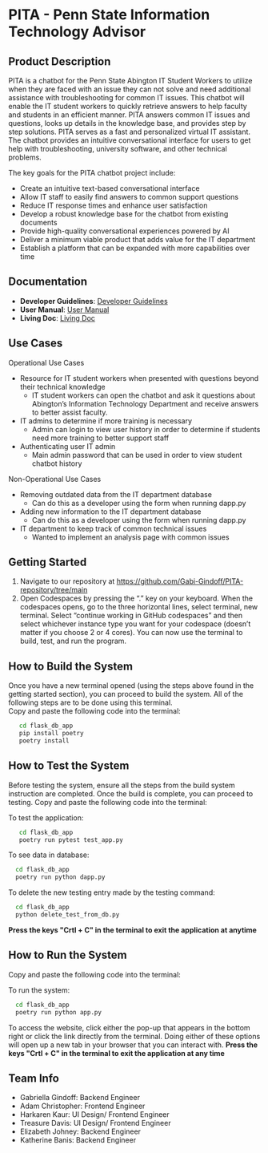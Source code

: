#  PITA - Penn State Information Technology Advisor


## Product Description
PITA is a chatbot for the Penn State Abington IT Student Workers to utilize when they are faced with an issue they can not solve and need additional assistance with troubleshooting for common IT issues. This chatbot will enable the IT student workers to quickly retrieve answers to help faculty and students in an efficient manner. PITA answers common IT issues and questions, looks up details in the knowledge base, and provides step by step solutions. PITA serves as a fast and personalized virtual IT assistant. The chatbot provides an intuitive conversational interface for users to get help with troubleshooting, university software, and other technical problems.

The key goals for the PITA chatbot project include:
- Create an intuitive text-based conversational interface
- Allow IT staff to easily find answers to common support questions
- Reduce IT response times and enhance user satisfaction
- Develop a robust knowledge base for the chatbot from existing documents
- Provide high-quality conversational experiences powered by AI
- Deliver a minimum viable product that adds value for the IT department
- Establish a platform that can be expanded with more capabilities over time



## Documentation
- **Developer Guidelines**: [Developer Guidelines](https://github.com/Gabi-Gindoff/PITA-repository/blob/main/Docs/DeveloperGuidelines.md)
- **User Manual**: [User Manual](https://github.com/Gabi-Gindoff/PITA-repository/blob/main/Docs/UserManual.md)
- **Living Doc**: [Living Doc](https://github.com/Gabi-Gindoff/PITA-repository/blob/main/Docs/LivingDoc)




## Use Cases
Operational Use Cases
- Resource for IT student workers when presented with questions beyond their technical knowledge
  - IT student workers can open the chatbot and ask it questions about Abington’s Information Technology Department and receive answers to better assist faculty.
- IT admins to determine if more training is necessary
  -  Admin can login to view user history in order to determine if students need more training to better support staff
- Authenticating user IT admin
  - Main admin password that can be used in order to view student chatbot history

Non-Operational Use Cases
- Removing outdated data from the IT department database
  - Can do this as a developer using the form when running dapp.py
- Adding new information to the IT department database
  - Can do this as a developer using the form when running dapp.py
- IT department to keep track of common technical issues
  - Wanted to implement an analysis page with common issues 
    






## Getting Started
1. Navigate to our repository at https://github.com/Gabi-Gindoff/PITA-repository/tree/main
2. Open Codespaces by pressing the “.” key on your keyboard. When the codespaces opens, go to the three horizontal lines, select terminal, new terminal. Select “continue working in GitHub codespaces” and then select whichever instance type you want for your codespace (doesn’t matter if you choose 2 or 4 cores). You can now use the terminal to build, test, and run the program.   


## How to Build the System
Once you have a new terminal opened (using the steps above found in the getting started section), you can proceed to build the system. All of the following steps are to be done using this terminal.  
Copy and paste the following code into the terminal:
```bash
   cd flask_db_app
   pip install poetry
   poetry install
```

## How to Test the System
Before testing the system, ensure all the steps from the build system instruction are completed. Once the build is complete, you can proceed to testing. 
Copy and paste the following code into the terminal:

To test the application:
```bash
   cd flask_db_app
   poetry run pytest test_app.py
```
To see data in database:
```bash
  cd flask_db_app
  poetry run python dapp.py
```
To delete the new testing entry made by the testing command:
```bash
  cd flask_db_app
  python delete_test_from_db.py
```

**Press the keys "Crtl + C" in the terminal to exit the application at anytime**

  

## How to Run the System
Copy and paste the following code into the terminal:

To run the system:
```bash
  cd flask_db_app
  poetry run python app.py
```
To access the website, click either the pop-up that appears in the bottom right or click the link directly from the terminal.
Doing either of these options will open up a new tab in your browser that you can interact with.
**Press the keys "Crtl + C" in the terminal to exit the application at any time**

 

## Team Info
- Gabriella Gindoff: Backend Engineer
- Adam Christopher: Frontend Engineer
- Harkaren Kaur: UI Design/ Frontend Engineer
- Treasure Davis: UI Design/ Frontend Engineer
- Elizabeth Johney: Backend Engineer
- Katherine Banis: Backend Engineer

